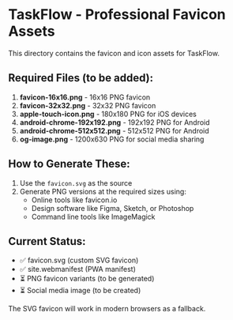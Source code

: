 # TaskFlow - Professional Favicon Assets

This directory contains the favicon and icon assets for TaskFlow.

## Required Files (to be added):

1. **favicon-16x16.png** - 16x16 PNG favicon
2. **favicon-32x32.png** - 32x32 PNG favicon  
3. **apple-touch-icon.png** - 180x180 PNG for iOS devices
4. **android-chrome-192x192.png** - 192x192 PNG for Android
5. **android-chrome-512x512.png** - 512x512 PNG for Android
6. **og-image.png** - 1200x630 PNG for social media sharing

## How to Generate These:

1. Use the `favicon.svg` as the source
2. Generate PNG versions at the required sizes using:
   - Online tools like favicon.io
   - Design software like Figma, Sketch, or Photoshop
   - Command line tools like ImageMagick

## Current Status:
- ✅ favicon.svg (custom SVG favicon)
- ✅ site.webmanifest (PWA manifest)
- ⏳ PNG favicon variants (to be generated)
- ⏳ Social media image (to be created)

The SVG favicon will work in modern browsers as a fallback.
